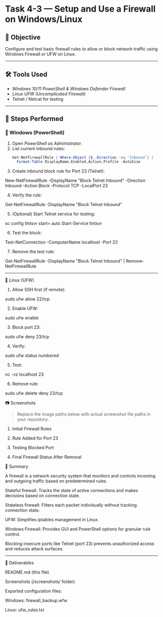 # Task 4-3 — Setup and Use a Firewall on Windows/Linux

## 📌 Objective
Configure and test basic firewall rules to allow or block network traffic using Windows Firewall or UFW on Linux.

---

## 🛠 Tools Used
- *Windows 10/11 PowerShell & Windows Defender Firewall*
- *Linux UFW (Uncomplicated Firewall)*
- Telnet / Netcat for testing

---

## 📝 Steps Performed

### 🔹 Windows (PowerShell)
1. Open *PowerShell as Administrator*.
2. List current inbound rules:
   ```powershell
   Get-NetFirewallRule | Where-Object {$_.Direction -eq 'Inbound'} |
     Format-Table DisplayName,Enabled,Action,Profile -AutoSize

3. Create inbound block rule for Port 23 (Telnet):

New-NetFirewallRule -DisplayName "Block Telnet Inbound" -Direction Inbound -Action Block -Protocol TCP -LocalPort 23


4. Verify the rule:

Get-NetFirewallRule -DisplayName "Block Telnet Inbound"


5. (Optional) Start Telnet service for testing:

sc config tlntsvr start= auto
Start-Service tlntsvr


6. Test the block:

Test-NetConnection -ComputerName localhost -Port 23


7. Remove the test rule:

Get-NetFirewallRule -DisplayName "Block Telnet Inbound" | Remove-NetFirewallRule




---

🔹 Linux (UFW)

1. Allow SSH first (if remote):

sudo ufw allow 22/tcp


2. Enable UFW:

sudo ufw enable


3. Block port 23:

sudo ufw deny 23/tcp


4. Verify:

sudo ufw status numbered


5. Test:

nc -vz localhost 23


6. Remove rule:

sudo ufw delete deny 23/tcp

📷 Screenshots

> Replace the image paths below with actual screenshot file paths in your repository.

1. Initial Firewall Rules 

2. Rule Added for Port 23 

3. Testing Blocked Port 

4. Final Firewall Status After Removal 


📖 Summary

A firewall is a network security system that monitors and controls incoming and outgoing traffic based on predetermined rules.

Stateful firewall: Tracks the state of active connections and makes decisions based on connection state.

Stateless firewall: Filters each packet individually without tracking connection state.

UFW: Simplifies iptables management in Linux.

Windows Firewall: Provides GUI and PowerShell options for granular rule control.


Blocking insecure ports like Telnet (port 23) prevents unauthorized access and reduces attack surfaces.


---

📂 Deliverables

README.md (this file)

Screenshots (/screenshots/ folder)

Exported configuration files:

Windows: firewall_backup.wfw

Linux: ufw_rules.txt

